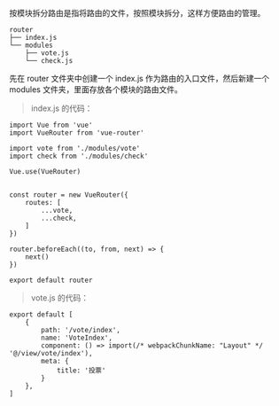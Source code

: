 按模块拆分路由是指将路由的文件，按照模块拆分，这样方便路由的管理。

```
router
├── index.js
└── modules
    ├── vote.js
    └── check.js
```

先在 router 文件夹中创建一个 index.js 作为路由的入口文件，然后新建一个 modules 文件夹，里面存放各个模块的路由文件。

> index.js 的代码：

```
import Vue from 'vue'
import VueRouter from 'vue-router'

import vote from './modules/vote'
import check from './modules/check'

Vue.use(VueRouter)


const router = new VueRouter({
    routes: [
        ...vote,
        ...check,
    ]
})

router.beforeEach((to, from, next) => {
    next()
})

export default router
```

> vote.js 的代码：

```
export default [
    {
        path: '/vote/index',
        name: 'VoteIndex',
        component: () => import(/* webpackChunkName: "Layout" */ '@/view/vote/index'),
        meta: {
            title: '投票'
        }
    },
]
```
